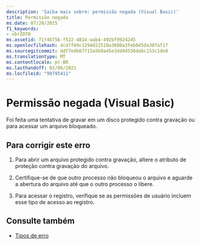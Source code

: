 ```yaml
---
description: 'Saiba mais sobre: permissão negada (Visual Basic)'
title: Permissão negada
ms.date: 07/20/2015
f1_keywords:
- vbrID70
ms.assetid: 71f46756-f522-4814-aab4-492bf9924245
ms.openlocfilehash: dcd7f69c1294d22510a3600a3feb045da30faf17
ms.sourcegitcommit: ddf7edb67715a5b9a45e3dd44536dabc153c1de0
ms.translationtype: MT
ms.contentlocale: pt-BR
ms.lasthandoff: 02/06/2021
ms.locfileid: "99795411"
---
```

# <a name="permission-denied-visual-basic"></a>Permissão negada (Visual Basic)

Foi feita uma tentativa de gravar em um disco protegido contra gravação ou para acessar um arquivo bloqueado.  
  
## <a name="to-correct-this-error"></a>Para corrigir este erro  
  
1. Para abrir um arquivo protegido contra gravação, altere o atributo de proteção contra gravação do arquivo.  
  
2. Certifique-se de que outro processo não bloqueou o arquivo e aguarde a abertura do arquivo até que o outro processo o libere.  
  
3. Para acessar o registro, verifique se as permissões de usuário incluem esse tipo de acesso ao registro.  
  
## <a name="see-also"></a>Consulte também

- [Tipos de erro](../../programming-guide/language-features/error-types.md)
